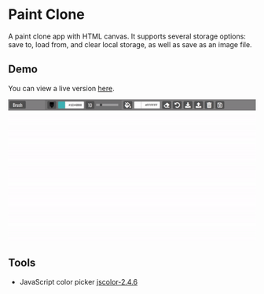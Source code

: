 # Paint Clone
A paint clone app with HTML canvas. It supports several storage options: save to, load from, and clear local storage, as well as save as an image file.

## Demo
You can view a live version [here](https://tinawebdev.github.io/javascript-projects/paint-clone/).

[![](demo.gif)](#)

## Tools
* JavaScript color picker [jscolor-2.4.6](https://jscolor.com/)
